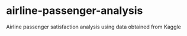# airline-passenger-analysis
Airline passenger satisfaction analysis using data obtained from Kaggle
